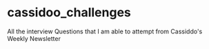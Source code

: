 # cassidoo_challenges
All the interview Questions that I am able to attempt from Cassiddo's Weekly Newsletter
